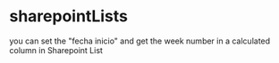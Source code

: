 # sharepointLists
you can set the "fecha inicio" and get the week number in a calculated column in Sharepoint List
